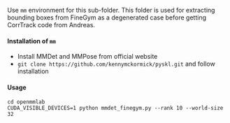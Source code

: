 Use `mm` environment for this sub-folder. This folder is used for extracting bounding boxes from FineGym as a degenerated case before getting CorrTrack code from Andreas. 

#### Installation of `mm`
+ Install MMDet and MMPose from official website 
+ `git clone https://github.com/kennymckormick/pyskl.git` and follow installation

#### Usage

```
cd openmmlab
CUDA_VISIBLE_DEVICES=1 python mmdet_finegym.py --rank 10 --world-size 32
```